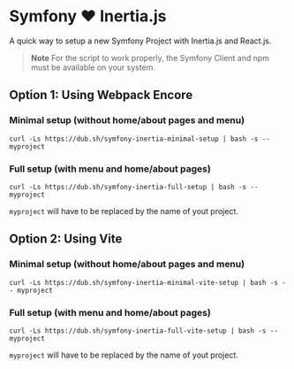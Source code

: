 # Symfony ❤️ Inertia.js

A quick way to setup a new Symfony Project with Inertia.js and React.js.

> **Note**
> For the script to work properly, the Symfony Client and npm must be available on your system.

## Option 1: Using Webpack Encore

### Minimal setup (without home/about pages and menu)

```shell
curl -Ls https://dub.sh/symfony-inertia-minimal-setup | bash -s -- myproject
```

### Full setup (with menu and home/about pages)

```shell
curl -Ls https://dub.sh/symfony-inertia-full-setup | bash -s -- myproject
```

`myproject` will have to be replaced by the name of yout project.

## Option 2: Using Vite

### Minimal setup (without home/about pages and menu)

```shell
curl -Ls https://dub.sh/symfony-inertia-minimal-vite-setup | bash -s -- myproject
```

### Full setup (with menu and home/about pages)

```shell
curl -Ls https://dub.sh/symfony-inertia-full-vite-setup | bash -s -- myproject
```

`myproject` will have to be replaced by the name of yout project.


